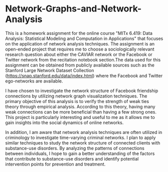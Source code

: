 # Network-Graphs-and-Network-Analysis

This is a homework assignment for the online course "MITx 6.419: Data Analysis: Statistical Modeling and Computation in Applications" that focuses on the application of network analysis techniques. The assignment is an open-ended project that requires me to choose a sociologically relevant research question about either the CAVIAR network or the Facebook or Twitter network from the recitation notebook section.The data used for this assignment can be obtained from publicly available sources such as the Stanford Large Network Dataset Collection (https://snap.stanford.edu/data/index.html) where the Facebook and Twitter ego-networks are available.

I have chosen to investigate the network structure of Facebook friendship connections by utilizing network graph visualization techniques. The primary objective of this analysis is to verify the strength of weak ties theory through empirical analysis. According to this theory, having many weak connections can be more beneficial than having a few strong ones. This project is particularly interesting and useful to me as it allows me to gain insights into the social dynamics of online networks.

In addition, I am aware that network analysis techniques are often utilized in criminology to investigate time-varying criminal networks. I plan to apply similar techniques to study the network structure of connected clients with substance-use disorders. By analyzing the patterns of connections between individuals, I hope to gain a better understanding of the factors that contribute to substance-use disorders and identify potential intervention points for prevention and treatment.